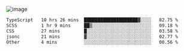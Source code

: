 ![image](https://github-profile-trophy.vercel.app/?username=CMOISDEAD&theme=kimbie_dark&row=1&no-frame=true&margin-w=15&margin-h=15)
<!--START_SECTION:waka-->

```txt
TypeScript   10 hrs 26 mins  ████████████████████▓░░░░   82.75 %
SCSS         1 hr 9 mins     ██▒░░░░░░░░░░░░░░░░░░░░░░   09.18 %
CSS          27 mins         █░░░░░░░░░░░░░░░░░░░░░░░░   03.58 %
jsonc        21 mins         ▓░░░░░░░░░░░░░░░░░░░░░░░░   02.77 %
Other        4 mins          ░░░░░░░░░░░░░░░░░░░░░░░░░   00.56 %
```

<!--END_SECTION:waka--> 
